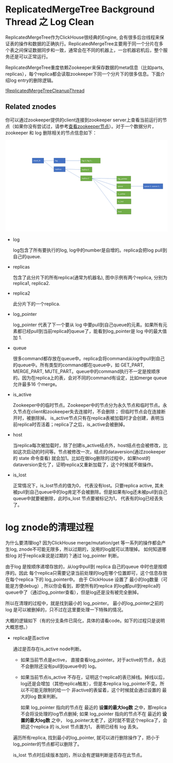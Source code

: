 # ReplicatedMergeTree Background Thread 之 Log Clean

ReplicatedMergeTree作为ClickHouse很经典的Engine, 会有很多后台线程来保证表的操作和数据的正确执行。ReplicatedMergeTree主要用于同一个分片在多个表之间保证数据同步和一致，通常会在不同的机器上，一台机器宕机后，整个服务还是可以正常运行。

ReplicatedMergeTree重度依赖Zookeeper来保存数据的meta信息（比如parts, replicas），每个replica都会读取zookeeper下同一个分片下的很多信息。下面介绍log entry的删除逻辑。

[!ReplicatedMergeTreeCleanupThread](https://clickhouse.tech/codebrowser/html_report/ClickHouse/src/Storages/MergeTree/ReplicatedMergeTreeCleanupThread.cpp.html
)

## Related znodes
你可以通过zookeeper提供的client连接到zookeeper server上查看当前运行的节点（如果你没有尝试过，请参考[查看zookeeper节点](!https://zookeeper.apache.org/doc/r3.4.8/zookeeperStarted.html)）。对于一个数据分片，zookeeper 和 log 删除相关的节点信息如下：

![related znode](images/log-delete-znodes.png)

* log

    log包含了所有要执行的log, log中的number是自增的。replica会把log pull到自己的queue.


* replicas

    包含了此分片下的所有replica(通常为机器名), 图中示例有两个replica, 分别为 replica1, replica2.

* replica2
    
    此分片下的一个replica.

* log_pointer

    log_pointer 代表了下一个要从 log 中要pull到自己queue的元素。如果所有元素都已经pull到当前replica的queue了，能看到log_pointer是 log 中的最大值加 1.

* queue

    很多command都存放在queue中。replica会将command从log中pull到自己的queue中。所有类型的command都在queue中，如 GET_PART, MERGE_PART, MUTE_PART。queue中的command执行不一定是按顺序的。因为在replica上的表，会对不同的command有设定，比如merge queue允许最多16 个merge。

* is_active

    Zookeeper中的临时节点。Zookeeper中的节点分为永久节点和临时节点。永久节点在client和zookeeper失去连接时，不会删除； 但临时节点会在连接断开时，被删除掉。 is_active节点只有在replica表被加载时才会创建，表明当前replica时否活着；replica了之后，is_active会被删掉。

* host

    当replica每次被加载时，除了创建is_active结点外，host结点也会被修改，比如这次启动的时间等。节点被修改一次，结点的dataversion(通过zookeeper的 state 命令查看) 就会加1。比如在做log删除的过程中，如果host的dataversion变化了，证明replica又重新加载了，这个时候就不做操作。

* is_lost

    正常情况下，is_lost节点的值为0， 代表没有lost。只要replica active, 其未被pull到自己queue中的log肯定不会被删除。但是如果有log还未被pull到自己queue中就要被删除，此时is_lost 节点要被标记为1， 代表有的log已经丢失了。

# log znode的清理过程

为什么要清理log? 因为ClickHouse merge/mutation/get 等一系列的操作都会产生log, znode不可能无限多，所以过期的，没用的log就可以清理掉。 如何知道哪些log 对于replica来说是过期的？通过 log_pointer 判断。

由于log 是按顺序递增存放的，从log中pull到 replica 自己的queue 中时也是按顺序的。因此 每个replica只需要记录当前处理的log在哪个位置即可，这个信息存放在每个replica 下的 log_pointer中。 由于 ClickHouse 设置了 最小的log数量（可能是方便debug）, 所以你会看到，即使所有的replica 的log都pull到replica的queue中了（通过log_pointer查看），但是log还是没有被完全删掉。


所以在清理的过程中，就是找到最小的 log_pointer。 最小的log_pointer之前的 log 是可以被删掉的，只不过在这里要处理一下特殊的情况。

大概的逻辑如下（有的分支条件已简化，具体的请看code。如下的过程只是说明大概思想。）

* replica是否active
    
    通过是否存在is_active node判断。

    * 如果当前节点是active， 直接查看log_pointer。对于active的节点，永远不会删除还没有pull到queue中的 log。
    
    * 如果当前节点is_active 不存在，证明这个replica的表已掉线。掉线以后，log还是会增加（其他replica触发），但是本replica log_pointer不变。所以不可能无限制的给一个 非active的表留着，这个时候就会通过设置的 最大的log 数来判断。 
    
        如果 log_pointer 指向的节点在 最近的 **设置的最大log数** 之中，那replica不会将没处理的log节点删掉; 如果  log_pointer 指向的节点不在 最近的 **设置的最大log数** 之中， log_pointer太老了，这时就不管这个replica了，会把这个replica 的 is_lost 节点置为1， 表明已经有 log 丢失。

    遍历所有replica, 找到最小的log_pointer, 就可以进行删除操作了，把小于log_pointer的节点都可以删除了。

    is_lost 节点时后续版本加的，所以会有逻辑判断是否存在此节点。


    
    
